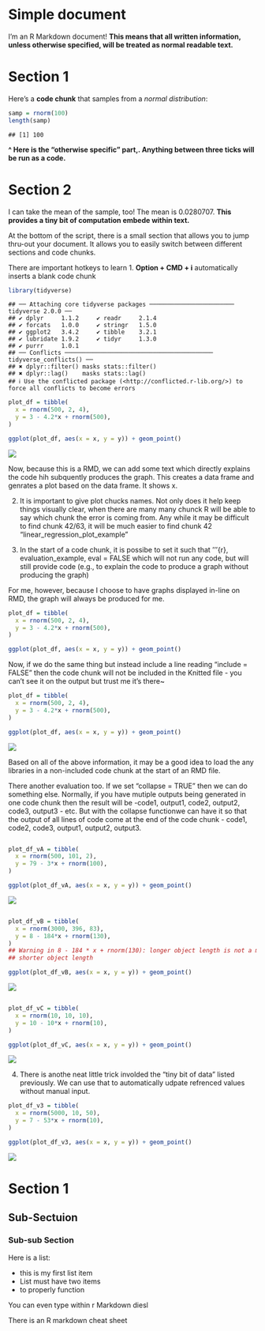 Simple document
================

I’m an R Markdown document! **This means that all written information,
unless otherwise specified, will be treated as normal readable text.**

# Section 1

Here’s a **code chunk** that samples from a *normal distribution*:

``` r
samp = rnorm(100)
length(samp)
```

    ## [1] 100

**^ Here is the “otherwise specific” part,. Anything between three ticks
will be run as a code.**

# Section 2

I can take the mean of the sample, too! The mean is 0.0280707. **This
provides a tiny bit of computation embede within text.**

At the bottom of the script, there is a small section that allows you to
jump thru-out your document. It allows you to easily switch between
different sections and code chunks.

There are important hotkeys to learn 1. **Option + CMD + i**
automatically inserts a blank code chunk

``` r
library(tidyverse)
```

    ## ── Attaching core tidyverse packages ──────────────────────── tidyverse 2.0.0 ──
    ## ✔ dplyr     1.1.2     ✔ readr     2.1.4
    ## ✔ forcats   1.0.0     ✔ stringr   1.5.0
    ## ✔ ggplot2   3.4.2     ✔ tibble    3.2.1
    ## ✔ lubridate 1.9.2     ✔ tidyr     1.3.0
    ## ✔ purrr     1.0.1     
    ## ── Conflicts ────────────────────────────────────────── tidyverse_conflicts() ──
    ## ✖ dplyr::filter() masks stats::filter()
    ## ✖ dplyr::lag()    masks stats::lag()
    ## ℹ Use the conflicted package (<http://conflicted.r-lib.org/>) to force all conflicts to become errors

``` r
plot_df = tibble(
  x = rnorm(500, 2, 4),
  y = 3 - 4.2*x + rnorm(500),
)

ggplot(plot_df, aes(x = x, y = y)) + geom_point()
```

![](Lecutre-2---Diff-Doc-type_files/figure-gfm/unnamed-chunk-2-1.png)<!-- -->

Now, because this is a RMD, we can add some text which directly explains
the code hih subquently produces the graph. This creates a data frame
and genrates a plot based on the data frame. It shows x.

2.  It is important to give plot chucks names. Not only does it help
    keep things visually clear, when there are many many chunck R will
    be able to say which chunk the error is coming from. Any while it
    may be difficult to find chunk 42/63, it will be much easier to find
    chunk 42 “linear_regression_plot_example”

3.  In the start of a code chunk, it is possibe to set it such that
    ’’’{r}, evaluation_example, eval = FALSE which will not run any
    code, but will still provide code (e.g., to explain the code to
    produce a graph without producing the graph)

For me, however, because I choose to have graphs displayed in-line on
RMD, the graph will always be produced for me.

``` r
plot_df = tibble(
  x = rnorm(500, 2, 4),
  y = 3 - 4.2*x + rnorm(500),
)

ggplot(plot_df, aes(x = x, y = y)) + geom_point()
```

Now, if we do the same thing but instead include a line reading “include
= FALSE” then the code chunk will not be included in the Knitted file -
you can’t see it on the output but trust me it’s there~

``` r
plot_df = tibble(
  x = rnorm(500, 2, 4),
  y = 3 - 4.2*x + rnorm(500),
)

ggplot(plot_df, aes(x = x, y = y)) + geom_point()
```

![](Lecutre-2---Diff-Doc-type_files/figure-gfm/evaluation_ex2ample_live-1.png)<!-- -->

Based on all of the above information, it may be a good idea to load the
any libraries in a non-included code chunk at the start of an RMD file.

There another evaluation too. If we set “collapse = TRUE” then we can do
something else. Normally, if you have mutiple outputs being generated in
one code chunk then the result will be -code1, output1, code2, output2,
code3, output3 - etc. But with the collapse functionwe can have it so
that the output of all lines of code come at the end of the code chunk -
code1, code2, code3, output1, output2, output3.

``` r

plot_df_vA = tibble(
  x = rnorm(500, 101, 2),
  y = 79 - 3*x + rnorm(100),
)

ggplot(plot_df_vA, aes(x = x, y = y)) + geom_point()
```

![](Lecutre-2---Diff-Doc-type_files/figure-gfm/evaluation_example_live_7-1.png)<!-- -->

``` r

plot_df_vB = tibble(
  x = rnorm(3000, 396, 83),
  y = 8 - 184*x + rnorm(130),
)
## Warning in 8 - 184 * x + rnorm(130): longer object length is not a multiple of
## shorter object length

ggplot(plot_df_vB, aes(x = x, y = y)) + geom_point()
```

![](Lecutre-2---Diff-Doc-type_files/figure-gfm/evaluation_example_live_7-2.png)<!-- -->

``` r

plot_df_vC = tibble(
  x = rnorm(10, 10, 10),
  y = 10 - 10*x + rnorm(10),
)

ggplot(plot_df_vC, aes(x = x, y = y)) + geom_point()
```

![](Lecutre-2---Diff-Doc-type_files/figure-gfm/evaluation_example_live_7-3.png)<!-- -->

4.  There is anothe neat little trick involded the “tiny bit of data”
    listed previously. We can use that to automatically udpate refrenced
    values without manual input.

``` r
plot_df_v3 = tibble(
  x = rnorm(5000, 10, 50),
  y = 7 - 53*x + rnorm(10),
)

ggplot(plot_df_v3, aes(x = x, y = y)) + geom_point()
```

![](Lecutre-2---Diff-Doc-type_files/figure-gfm/evaluation_example_live_3-1.png)<!-- -->

# Section 1

## Sub-Sectuion

### Sub-sub Section

Here is a list:

- this is my first list item
- List must have two items
- to properly function

You can even type within r Markdown diesl

There is an R markdown cheat sheet
